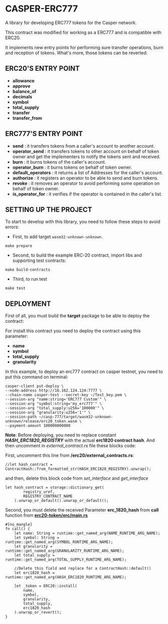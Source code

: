 # CASPER-ERC777

A library for developing ERC777 tokens for the Casper network.

This contract was modified for working as a ERC777 and is compatible with ERC20.

It implements new entry points for performing sure transfer operations, burn and reception of tokens.
What's more, those tokens can be reverted:

## ERC20'S ENTRY POINT
- **allowance**
- **approve**
- **balance_of**
- **decimals**
- **symbol**
- **total_supply**
- **transfer**
- **transfer_from**

## ERC777'S ENTRY POINT
- **send** : it transfers tokens from a caller's account to another account.
- **operator_send** : it transfers tokens to other account on behalf of token owner and get the 
implementers to notify the tokens sent and received.
- **burn** : it burns tokens of the caller's account.
- **operator_burn** : it burns tokens on behalf of token owner.
- **default_operators** : it returns a list of Addresses for the caller's account.
- **authorize** : it registers an operator to be able to send and burn tokens.
- **revoke** : it removes an operator to avoid performing some operation on behalf of token owner.
- **is_operator_for** : it verifies if the operator is contained in the caller's list.

## SETTING UP THE PROJECT
To start to develop with this library, you need to follow these steps to avoid errors:

- First, to add target `wasm32-unknown-unknown`.

```
make prepare
```

- Second, to build the example ERC-20 contract, import libs and supporting test contracts:

```
make build-contracts
```

- Third, to run test
```
make test
```

## DEPLOYMENT
First of all, you must build the **target** package to be able to deploy the contract:

For install this contract you need to deploy the contract using this parameter:
- **name**
- **symbol**
- **total_supply**
- **granularity**

In this example, to deploy an erc777 contract on casper testnet, you need to put this command on terminal:
````
casper-client put-deploy \
--node-address http://16.162.124.124:7777 \
--chain-name casper-test --secret-key ~/Test_key.pem \
--session-arg "name:string='ERC777 Custom'" \
--session-arg "symbol:string='my_erc777'" \
--session-arg "total_supply:u256='100000'" \
--session-arg "granularity:u256='1'" \
--session-path ~/casp-777/target/wasm32-unknown-unknown/release/erc20_token.wasm \
--payment-amount 100000000000
````


**Note**: Before deploying, you need to replace constant ***HASH_ERC1820_REGISTRY*** with the actual **erc1820 contract hash**.
And then uncomment in *external_contract.rs* file these blocks code:

First, uncomment this line from **/erc20/external_contracts.rs**:
```
//let hash_contract = ContractHash::from_formatted_str(HASH_ERC1820_REGISTRY).unwrap();
```
and then, delete this block code from *set_interface* and *get_interface*
```
let hash_contract = storage::dictionary_get(
        registry_uref,
        REGISTRY_CONTRACT_NAME
    ).unwrap_or_default().unwrap_or_default();
```
Second, you must delete the received Parameter **erc_1820_hash** from **call** 
function from [**erc20-token/erc/main.rs**](/example/implementations/erc20-token/src/main.rs)

```
#[no_mangle]
fn call() {
    let name: String = runtime::get_named_arg(NAME_RUNTIME_ARG_NAME);
    let symbol: String = runtime::get_named_arg(SYMBOL_RUNTIME_ARG_NAME);
    let granularity = runtime::get_named_arg(GRANULARITY_RUNTIME_ARG_NAME);
    let total_supply = runtime::get_named_arg(TOTAL_SUPPLY_RUNTIME_ARG_NAME);
    
    //Delete this field and replace for a ContractHash::default()
    let erc1820_hash = runtime::get_named_arg(HASH_ERC1820_RUNTIME_ARG_NAME); 

    let _token = ERC20::install(
        name,
        symbol,
        granularity,
        total_supply,
        erc1820_hash
    ).unwrap_or_revert();
}
```